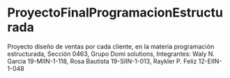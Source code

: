 # ProyectoFinalProgramacionEstructurada
Proyecto diseño de ventas por cada cliente, en la materia programación estructurada, Sección 0463, Grupo Domi solutions, Integrantes: Waly N. Garcia 19-MIIN-1-118, Rosa Bautista 19-SIIN-1-013, Raykler P. Feliz 12-EIIN-1-048
